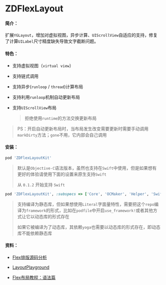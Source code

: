 # ZDFlexLayout

#### 简介：

扩展`YGLayout`，增加对虚拟视图，异步计算、`UIScrollView`自适应的支持，修复了计算`UILabel`尺寸精度缺失导致文字截断问题。

#### 特色：

+ 支持虚拟视图（`virtual view`）

+ 支持链式调用

+ 支持异步(`runloop` / `thread`)计算布局

+ 支持利用`runloop`机制自动更新布局

+ 支持`UIScrollView`布局


    > 拒绝使用`runtime`的方法交换更新布局
    
> PS：开启自动更新布局时，当布局发生改变需要更新时需要手动调用 `markDirty`方法；`gone`不用，它内部会自己调用

#### 安装：

```ruby
pod 'ZDFlexLayoutKit'
```

> 默认是`Objective-C`语法版本，虽然也支持在`Swift`中使用，但是如果想有更好的体验请使用下面的设置来原生支持`Swift`
>
> 从 `0.1.2` 开始支持 `Swift`

```ruby
pod 'ZDFlexLayoutKit', :subspecs => ['Core', 'OCMaker', 'Helper', 'SwiftMaker']
```

> 支持编译为静态库，但如果想使用`Literal`字面量特性，需要把这个`repo`编译为`framework`的形式，比如在`podfile`中开启`use_framework!`或者其他方式让它以动态库的形式存在
>
> 如果它被编译为了动态库，其依赖`yoga`也需要以动态库的形式存在，即动态库不能依赖静态库

#### 资料：

+ [Flex排版源码分析](https://juejin.im/post/5ad1c4a8f265da2389262828)

+ [LayoutPlayground](https://yogalayout.com/playground)

+ [Flex布局教程：语法篇](http://www.ruanyifeng.com/blog/2015/07/flex-grammar.html)


